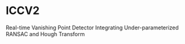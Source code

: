 # ICCV2
Real-time Vanishing Point Detector Integrating Under-parameterized RANSAC and Hough Transform

